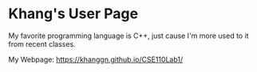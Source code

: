 # Khang's User Page
My favorite programming language is C++, just cause I'm more used to it from recent classes. 

My Webpage: https://khanggn.github.io/CSE110Lab1/
